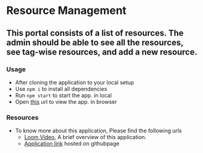 # Resource Management

## This portal consists of a list of resources. The admin should be able to see all the resources, see tag-wise resources, and add a new resource.


### Usage
* After cloning the application to your local setup
* Use `npm i` to install all dependencies
* Run `npm start` to start the app. in local
* Open [this](http://localhost:3000/) url to view the app. in browser

### Resources
* To know more about this application, Please find the following urls
  * [Loom Video](https://www.loom.com/share/43071315107c475999b9c0498f8f7805), A brief overview of this application.
  * [Application link](https://manideepamara.github.io/resource-management) hosted on githubpage
